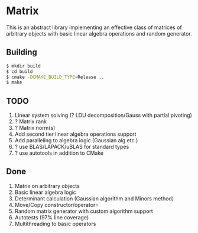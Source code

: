 # Matrix

This is an abstract library implementing an effective class of matrices of arbitrary objects with basic linear algebra operations and random generator.

## Building
```bash
$ mkdir build
$ cd build
$ cmake -DCMAKE_BUILD_TYPE=Release ..
$ make
```

## TODO
1. Linear system solving (? LDU decomposition/Gauss with partial pivoting)
  1. ? Matrix rank
  2. ? Matrix norm(s)
2. Add second tier linear algebra operations support
3. Add paralleling to algebra logic (Gaussian alg etc.)
4. ? use BLAS/LAPACK/uBLAS for standard types
5. ? use autotools in addition to CMake

## Done
1. Matrix on arbitrary objects
2. Basic linear algebra logic
3. Determinant calculation (Gaussian algorithm and Minors method)
4. Move/Copy constructor/operator=
5. Random matrix generator with custom algorithm support
6. Autotests (97% line coverage)
7. Multithreading to basic operators

